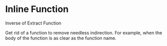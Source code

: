 # Inline Function
Inverse of Extract Function

Get rid of a function to remove needless indirection. For example, when the 
body of the function is as clear as the function name.